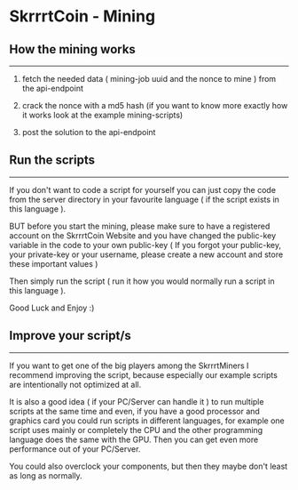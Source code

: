 # SkrrrtCoin - Mining

## How the mining works
___

1. fetch the needed data ( mining-job uuid and the nonce to mine ) from the api-endpoint


2. crack the nonce with a md5 hash (if you want to know more exactly how it works look at
   the example mining-scripts)


3. post the solution to the api-endpoint


## Run the scripts
___

If you don't want to code a script for yourself you can just copy the code from the
server directory in your favourite language ( if the script exists in this language ).

BUT before you start the mining, please make sure to have a registered account on the
SkrrrtCoin Website and you have changed the public-key variable in the code to your own
public-key ( If you forgot your public-key, your private-key or 
your username, please create a new account and store these important values )

Then simply run the script ( run it how you would normally run a script in this language ).

Good Luck and Enjoy :)

## Improve your script/s
___

If you want to get one of the big players among the SkrrrtMiners I recommend improving the
script, because especially our example scripts are intentionally not  optimized at all.

It is also a good idea ( if your PC/Server can handle it ) to run multiple scripts at the
same time and even, if you have a good processor and graphics card you could run scripts
in different languages, for example one script uses mainly or completely the CPU and
the other programming language does the same with the GPU. Then you can get even more
performance out of your PC/Server.

You could also overclock your components, but then they maybe don't least as long as
normally.
